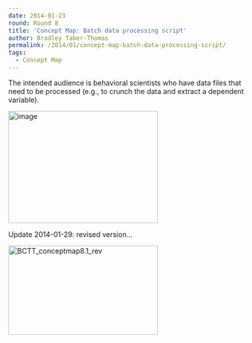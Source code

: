 ```yaml
---
date: 2014-01-23
round: Round 8
title: 'Concept Map: Batch data processing script'
author: Bradley Taber-Thomas
permalink: /2014/01/concept-map-batch-data-processing-script/
tags:
  - Concept Map
---
```

The intended audience is behavioral scientists who have data files that need to be processed (e.g., to crunch the data and extract a dependent variable).

[<img class="alignnone size-medium wp-image-5673" alt="image" src="http://files.software-carpentry.org/training-course/2014/01/image-e1390533707631-300x225.jpg" width="300" height="225" />][1]

Update 2014-01-29: revised version&#8230;

[<img class="alignnone size-medium wp-image-5730" alt="BCTT_conceptmap8.1_rev" src="http://files.software-carpentry.org/training-course/2014/01/BCTT_conceptmap8.1_rev-300x179.jpg" width="300" height="179" />][2]

&nbsp;

 [1]: http://files.software-carpentry.org/training-course/2014/01/image-e1390533707631.jpg
 [2]: http://files.software-carpentry.org/training-course/2014/01/BCTT_conceptmap8.1_rev.jpg
